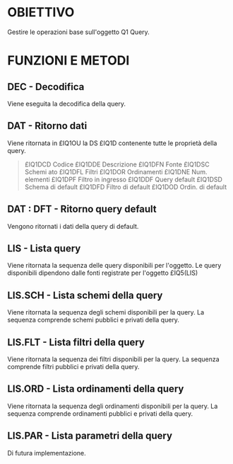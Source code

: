 # OBIETTIVO
Gestire le operazioni base sull'oggetto Q1 Query.

# FUNZIONI E METODI

## DEC - Decodifica
Viene eseguita la decodifica della query.

## DAT - Ritorno dati
Viene ritornata in £IQ1OU la DS £IQ1D contenente tutte le proprietà della query.

>   £IQ1DCD Codice
   £IQ1DDE Descrizione
   £IQ1DFN Fonte
   £IQ1DSC Schemi        ato
   £IQ1DFL Filtri
   £IQ1DOR Ordinamenti
   £IQ1DNE Num. elementi
   £IQ1DPF Filtro in ingresso
   £IQ1DDF Query default
   £IQ1DSD Schema di default
   £IQ1DFD Filtro di default
   £IQ1DOD Ordin. di default


## DAT : DFT - Ritorno query default
Vengono ritornati i dati della query di default.

## LIS - Lista query
Viene ritornata la sequenza delle query disponibili per l'oggetto.
Le query disponibili dipendono dalle fonti registrate per l'oggetto £IQ5(LIS)

## LIS.SCH - Lista schemi della query
Viene ritornata la sequenza degli schemi disponibili per la query.
La sequenza comprende schemi pubblici e privati della query.

## LIS.FLT - Lista filtri della query
Viene ritornata la sequenza dei filtri disponibili per la query.
La sequenza comprende filtri pubblici e privati della query.

## LIS.ORD - Lista ordinamenti della query
Viene ritornata la sequenza degli ordinamenti disponibili per la query.
La sequenza comprende ordinamenti pubblici e privati della query.

## LIS.PAR - Lista parametri della query
Di futura implementazione.

